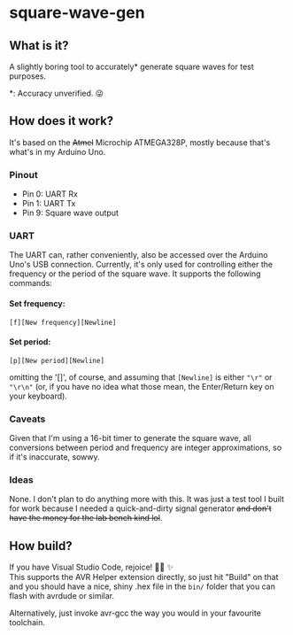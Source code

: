# square-wave-gen

## What is it?
A slightly boring tool to accurately* generate square waves for test purposes.

*: Accuracy unverified. 😜

## How does it work?
It's based on the ~~Atmel~~ Microchip ATMEGA328P, mostly because that's what's in my Arduino Uno.

### Pinout
* Pin 0: UART Rx
* Pin 1: UART Tx
* Pin 9: Square wave output

### UART
The UART can, rather conveniently, also be accessed over the Arduino Uno's USB connection.
Currently, it's only used for controlling either the frequency or the period of the square wave. It supports the following commands:

#### Set frequency:
```
[f][New frequency][Newline]
```

#### Set period:
```
[p][New period][Newline]
```

omitting the '[]', of course, and assuming that `[Newline]` is either `"\r"` or `"\r\n"` (or, if you have no idea what those mean, the Enter/Return key on your keyboard).

### Caveats
Given that I'm using a 16-bit timer to generate the square wave, all conversions between period and frequency are integer approximations, so if it's inaccurate, sowwy.

### Ideas
None. I don't plan to do anything more with this. It was just a test tool I built for work because I needed a quick-and-dirty signal generator ~~and don't have the money for the lab bench kind lol~~.

## How build?
If you have Visual Studio Code, rejoice! 🙌🏾 ✨<br>
This supports the AVR Helper extension directly, so just hit "Build" on that and you should have a nice, shiny .hex file in the `bin/` folder that you can flash with avrdude or similar.

Alternatively, just invoke avr-gcc the way you would in your favourite toolchain.